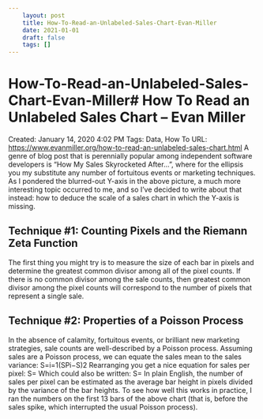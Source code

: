 ```yaml
---
 	layout: post
 	title: How-To-Read-an-Unlabeled-Sales-Chart-Evan-Miller
 	date: 2021-01-01
 	draft: false
 	tags: []
---
```


# How-To-Read-an-Unlabeled-Sales-Chart-Evan-Miller# How To Read an Unlabeled Sales Chart – Evan Miller
Created: January 14, 2020 4:02 PM
Tags: Data, How To
URL: https://www.evanmiller.org/how-to-read-an-unlabeled-sales-chart.html
A genre of blog post that is perennially popular among independent software developers is “How My Sales Skyrocketed After…”, where for the ellipsis you my substitute any number of fortuitous events or marketing techniques.
As I pondered the blurred-out Y-axis in the above picture, a much more interesting topic occurred to me, and so I’ve decided to write about that instead: how to deduce the scale of a sales chart in which the Y-axis is missing.
## Technique #1: Counting Pixels and the Riemann Zeta Function
The first thing you might try is to measure the size of each bar in pixels and determine the greatest common divisor among all of the pixel counts.
If there is no common divisor among the sale counts, then greatest common divisor among the pixel counts will correspond to the number of pixels that represent a single sale.
## Technique #2: Properties of a Poisson Process
In the absence of calamity, fortuitous events, or brilliant new marketing strategies, sale counts are well-described by a Poisson process.
Assuming sales are a Poisson process, we can equate the sales mean to the sales variance:
S=i=1(SPi−S)2
Rearranging you get a nice equation for sales per pixel:
S=
Which could also be written:
S=
In plain English, the number of sales per pixel can be estimated as the average bar height in pixels divided by the variance of the bar heights.
To see how well this works in practice, I ran the numbers on the first 13 bars of the above chart (that is, before the sales spike, which interrupted the usual Poisson process).
